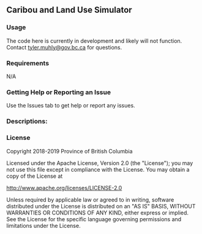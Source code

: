 ## Caribou and Land Use Simulator
### Usage
The code here is currently in development and likely will not function. Contact tyler.muhly@gov.bc.ca for questions.  

### Requirements
N/A

### Getting Help or Reporting an Issue
Use the Issues tab to get help or report any issues.

### Descriptions:

### License
Copyright 2018-2019 Province of British Columbia

Licensed under the Apache License, Version 2.0 (the "License");
you may not use this file except in compliance with the License.
You may obtain a copy of the License at 

   http://www.apache.org/licenses/LICENSE-2.0

Unless required by applicable law or agreed to in writing, software
distributed under the License is distributed on an "AS IS" BASIS,
WITHOUT WARRANTIES OR CONDITIONS OF ANY KIND, either express or implied.
See the License for the specific language governing permissions and
limitations under the License.
